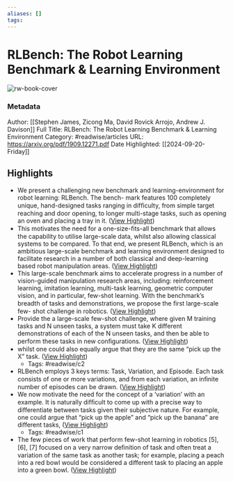 ```yaml
---
aliases: []
tags:
---
```

# RLBench: The Robot Learning Benchmark & Learning Environment

![rw-book-cover](https://readwise-assets.s3.amazonaws.com/static/images/article4.6bc1851654a0.png)
### Metadata
Author: [[Stephen James, Zicong Ma, David Rovick Arrojo, Andrew J. Davison]]
Full Title: RLBench: The Robot Learning Benchmark & Learning Environment
Category: #readwise/articles
URL: https://arxiv.org/pdf/1909.12271.pdf
Date Highlighted: [[2024-09-20-Friday]]

## Highlights
- We present a challenging new benchmark and
  learning-environment for robot learning: RLBench. The bench-
  mark features 100 completely unique, hand-designed tasks
  ranging in difﬁculty, from simple target reaching and door
  opening, to longer multi-stage tasks, such as opening an oven
  and placing a tray in it. ([View Highlight](https://read.readwise.io/read/01gppvfbrp3ea4p1j8ews1yprr))
- This motivates the need for a one-size-ﬁts-all benchmark
  that allows the capability to utilise large-scale data, whilst
  also allowing classical systems to be compared. To that
  end, we present RLBench, which is an ambitious large-scale
  benchmark and learning environment designed to facilitate
  research in a number of both classical and deep-learning
  based robot manipulation areas. ([View Highlight](https://read.readwise.io/read/01gppvp8jkjfkt0kd4g1824fj2))
- This large-scale benchmark aims to
  accelerate progress in a number of vision-guided manipulation
  research areas, including: reinforcement learning, imitation
  learning, multi-task learning, geometric computer vision, and in
  particular, few-shot learning. With the benchmark’s breadth of
  tasks and demonstrations, we propose the ﬁrst large-scale few-
  shot challenge in robotics. ([View Highlight](https://read.readwise.io/read/01gppvj03m9knx696w3vz7ygtp))
- Provide the a large-scale few-shot challenge, where
  given M training tasks and N unseen tasks, a system
  must take K different demonstrations of each of the N
  unseen tasks, and then be able to perform these tasks
  in new conﬁgurations. ([View Highlight](https://read.readwise.io/read/01gppvqx2jdaf22yy88cpyycdw))
- whilst one could also equally argue that they are the same
  “pick up the X” task. ([View Highlight](https://read.readwise.io/read/01gppw3avq2pfwgmgst8kwkxnt))
    - Tags: #readwise/c2 
- RLBench employs 3 keys terms: Task, Variation, and
  Episode. Each task consists of one or more variations, and
  from each variation, an inﬁnite number of episodes can be
  drawn. ([View Highlight](https://read.readwise.io/read/01gppw0c30x1b9dtsxc7m6tpkp))
- We now motivate the need for the concept of a ‘variation’
  with an example. It is naturally difﬁcult to come up with
  a precise way to differentiate between tasks given their
  subjective nature. For example, one could argue that “pick
  up the apple” and “pick up the banana” are different tasks, ([View Highlight](https://read.readwise.io/read/01gppw320nq2h3yh2hsnzd1wd3))
    - Tags: #readwise/c1 
- The few pieces of work that perform few-shot learning in
  robotics [5], [6], [7] focused on a very narrow deﬁnition of
  task and often treat a variation of the same task as another
  task; for example, placing a peach into a red bowl would be
  considered a different task to placing an apple into a green
  bowl. ([View Highlight](https://read.readwise.io/read/01gppw7yj0q2mq09hvmn2gvkkz))
